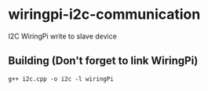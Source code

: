 # wiringpi-i2c-communication

I2C WiringPi write to slave device

## Building (Don't forget to link WiringPi)
```
g++ i2c.cpp -o i2c -l wiringPi
```
